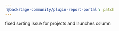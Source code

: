 ```yaml
---
'@backstage-community/plugin-report-portal': patch
---
```


fixed sorting issue for projects and launches column
